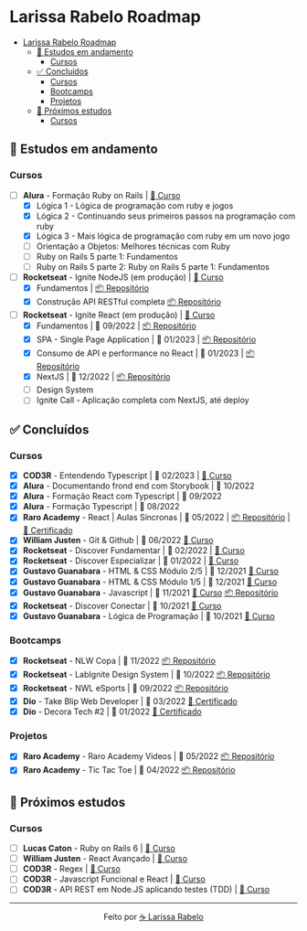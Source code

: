 # Larissa Rabelo Roadmap

- [Larissa Rabelo Roadmap](#larissa-rabelo-roadmap)
  - [📑 Estudos em andamento](#-estudos-em-andamento)
    - [Cursos](#cursos)
  - [✅ Concluídos](#-concluídos)
    - [Cursos](#cursos-1)
    - [Bootcamps](#bootcamps)
    - [Projetos](#projetos)
  - [🎯 Próximos estudos](#-próximos-estudos)
    - [Cursos](#cursos-2)

## 📑 Estudos em andamento

### Cursos

- [ ] **Alura** - Formação Ruby on Rails | [🔗 Curso](https://cursos.alura.com.br/formacao-ruby-on-rails)
  - [x] Lógica 1 - Lógica de programação com ruby e jogos
  - [x] Lógica 2 - Continuando seus primeiros passos na programação com ruby
  - [x] Lógica 3 - Mais lógica de programação com ruby em um novo jogo
  - [ ] Orientação a Objetos: Melhores técnicas com Ruby
  - [ ] Ruby on Rails 5 parte 1: Fundamentos
  - [ ] Ruby on Rails 5 parte 2: Ruby on Rails 5 parte 1: Fundamentos
- [ ] **Rocketseat** - Ignite NodeJS (em produção) | [🔗 Curso](https://app.rocketseat.com.br/ignite/node-js-2023?&)
  - [x] Fundamentos | [📦 Repositório](https://github.com/laripeanuts/rs-ignite-node-01-fundamentos)
  - [x] Construção API RESTful completa [📦 Repositório](https://github.com/laripeanuts/rs-ignite-node-02-restfulapi)
- [ ] **Rocketseat** - Ignite React (em produção) | [🔗 Curso](https://app.rocketseat.com.br/ignite/react-js-2022)
  - [x] Fundamentos | 📅 09/2022 | [📦 Repositório](https://github.com/laripeanuts/rs-ignite-01-feed)
  - [x] SPA - Single Page Application | 📅 01/2023 | [📦 Repositório](https://github.com/laripeanuts/rs-ignite-02-timer)
  - [x] Consumo de API e performance no React | 📅 01/2023 | [📦 Repositório](https://github.com/laripeanuts/rs-ignite-03-money)
  - [x] NextJS | 📅 12/2022 | [📦 Repositório](https://github.com/laripeanuts/rs-ignite-04-nextjs)
  - [ ] Design System
  - [ ] Ignite Call - Aplicação completa com NextJS, até deploy

<!-- ### Bootcamps -->

## ✅ Concluídos

### Cursos

- [x] **COD3R** - Entendendo Typescript | 📅 02/2023 | [🔗 Curso](https://www.cod3r.com.br/courses/entendendo-typescript)
- [x] **Alura** - Documentando frond end com Storybook | 📅 10/2022
- [x] **Alura** - Formação React com Typescript | 📅 09/2022
- [x] **Alura** - Formação Typescript | 📅 08/2022
- [x] **Raro Academy** - React | Aulas Síncronas | 📅 05/2022 | [📦 Repositório](https://github.com/laripeanuts/raro-academy-videos) | [🧾 Certificado](<./certificados/Raro%20Academy%20-%20Larissa%20Rabelo%20Linhares%20Frota%20(Excelência).pdf>)
- [x] **William Justen** - Git & Github | 📅 06/2022 [🔗 Curso](https://www.youtube.com/playlist?list=PLlAbYrWSYTiPA2iEiQ2PF_A9j__C4hi0A)
- [x] **Rocketseat** - Discover Fundamentar | 📅 02/2022 | [🔗 Curso](https://app.rocketseat.com.br/discover/trails/fundamentar)
- [x] **Rocketseat** - Discover Especializar | 📅 01/2022 | [🔗 Curso](https://app.rocketseat.com.br/discover/trails/especializar)
- [x] **Gustavo Guanabara** - HTML & CSS Módulo 2/5 | 📅 12/2021 [🔗 Curso](https://www.youtube.com/watch?v=vPNIAJ9B4hg&list=PLHz_AreHm4dlUpEXkY1AyVLQGcpSgVF8s)
- [x] **Gustavo Guanabara** - HTML & CSS Módulo 1/5 | 📅 12/2021 [🔗 Curso](https://www.youtube.com/playlist?list=PLHz_AreHm4dkZ9-atkcmcBaMZdmLHft8n)
- [x] **Gustavo Guanabara** - Javascript | 📅 11/2021 [🔗 Curso](https://www.youtube.com/playlist?list=PLHz_AreHm4dlsK3Nr9GVvXCbpQyHQl1o1) [📦 Repositório](https://github.com/laripeanuts/cursoemvideo-exercicios)
- [x] **Rocketseat** - Discover Conectar | 📅 10/2021 [🔗 Curso](https://app.rocketseat.com.br/discover/trails/conectar)
- [x] **Gustavo Guanabara** - Lógica de Programação | 📅 10/2021 [🔗 Curso](https://www.youtube.com/playlist?list=PLHz_AreHm4dmSj0MHol_aoNYCSGFqvfXV)

### Bootcamps

- [x] **Rocketseat** - NLW Copa | 📅 11/2022 [📦 Repositório](https://github.com/laripeanuts/rs-nwl-copa)
- [x] **Rocketseat** - LabIgnite Design System | 📅 10/2022 [📦 Repositório](https://github.com/laripeanuts/rs-ignitelab-designsystem)
- [x] **Rocketseat** - NWL eSports | 📅 09/2022 [📦 Repositório](https://github.com/laripeanuts/rs-nwl-esports)
- [x] **Dio** - Take Blip Web Developer | 📅 03/2022 [🧾 Certificado](https://www.dio.me/certificate/9CD670C7/share)
- [x] **Dio** - Decora Tech #2 | 📅 01/2022 [🧾 Certificado](https://www.dio.me/certificate/9CD670C7/share)

### Projetos

- [x] **Raro Academy** - Raro Academy Videos | 📅 05/2022 [📦 Repositório](https://github.com/laripeanuts/raro-academy-videos)
- [x] **Raro Academy** - Tic Tac Toe | 📅 04/2022 [📦 Repositório](https://github.com/laripeanuts/react-ts-tic-tac-toe)

## 🎯 Próximos estudos

### Cursos

- [ ] **Lucas Caton** - Ruby on Rails 6 | [🔗 Curso](https://curso-lucascaton.club.hotmart.com/)
- [ ] **William Justen** - React Avançado | [🔗 Curso](https://reactavancado.com.br/)
- [ ] **COD3R** - Regex | [🔗 Curso](https://www.cod3r.com.br/courses/regex-cursos-de-expressoes-regulares)
- [ ] **COD3R** - Javascript Funcional e React | [🔗 Curso](https://www.cod3r.com.br/courses/javascript-funcional-reativo)
- [ ] **COD3R** - API REST em Node.JS aplicando testes (TDD) | [🔗 Curso](https://www.cod3r.com.br/courses/api-rest--node-js-tdd)

---

<p align="center">Feito por <a href="https://github.com/laripeanuts">☕  Larissa Rabelo</a></p>
